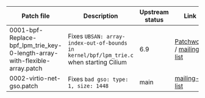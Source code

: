 | Patch file                                                                 | Description                                | Upstream status | Link                                                                                                                                                                                                         |
|----------------------------------------------------------------------------|--------------------------------------------|-----------------|--------------------------------------------------------------------------------------------------------------------------------------------------------------------------------------------------------------|
| 0001-bpf-Replace-bpf_lpm_trie_key-0-length-array-with-flexible-array.patch | Fixes `UBSAN: array-index-out-of-bounds in kernel/bpf/lpm_trie.c` when starting Cilium | 6.9     | [Patchwork](https://patchwork.kernel.org/project/netdevbpf/patch/20240222155612.it.533-kees@kernel.org/) / [mailing-list](https://lore.kernel.org/lkml/202402221046.020C94D@keescook/T/) |
| 0002-virtio-net-gso.patch | Fixes `bad gso: type: 1, size: 1448` | main     |  [mailing-list](https://www.spinics.net/lists/stable/msg763970.html) |
